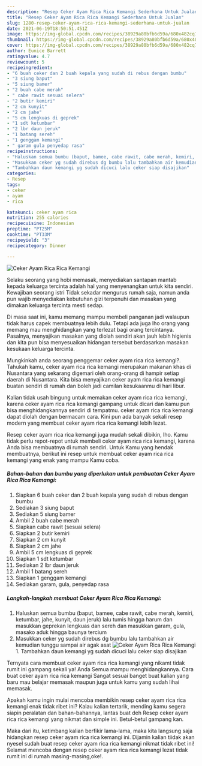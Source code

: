 ```yaml
---
description: "Resep Ceker Ayam Rica Rica Kemangi Sederhana Untuk Jualan"
title: "Resep Ceker Ayam Rica Rica Kemangi Sederhana Untuk Jualan"
slug: 1280-resep-ceker-ayam-rica-rica-kemangi-sederhana-untuk-jualan
date: 2021-06-19T18:50:51.451Z
image: https://img-global.cpcdn.com/recipes/38929a80bfb6d59a/680x482cq70/ceker-ayam-rica-rica-kemangi-foto-resep-utama.jpg
thumbnail: https://img-global.cpcdn.com/recipes/38929a80bfb6d59a/680x482cq70/ceker-ayam-rica-rica-kemangi-foto-resep-utama.jpg
cover: https://img-global.cpcdn.com/recipes/38929a80bfb6d59a/680x482cq70/ceker-ayam-rica-rica-kemangi-foto-resep-utama.jpg
author: Eunice Barrett
ratingvalue: 4.7
reviewcount: 5
recipeingredient:
- "6 buah ceker dan 2 buah kepala yang sudah di rebus dengan bumbu"
- "3 siung baput"
- "5 siung bamer"
- "2 buah cabe merah"
- " cabe rawit sesuai selera"
- "2 butir kemiri"
- "2 cm kunyit"
- "2 cm jahe"
- "5 cm lengkuas di geprek"
- "1 sdt ketumbar"
- "2 lbr daun jeruk"
- "1 batang sereh"
- "1 genggam kemangi"
- " garam gula penyedap rasa"
recipeinstructions:
- "Haluskan semua bumbu (baput, bamee, cabe rawit, cabe merah, kemiri, ketumbar, jahe, kunyit, daun jeruk) lalu tumis hingga harum dan masukkan geprekan lengkuas dan sereh dan masukkan garam, gula, masako aduk hingga baunya tercium"
- "Masukkan ceker yg sudah direbus dg bumbu lalu tambahkan air kemudian tunggu sampai air agak asat"
- "Tambahkan daun kemangi yg sudah dicuci lalu ceker siap disajikan"
categories:
- Resep
tags:
- ceker
- ayam
- rica

katakunci: ceker ayam rica 
nutrition: 255 calories
recipecuisine: Indonesian
preptime: "PT25M"
cooktime: "PT33M"
recipeyield: "3"
recipecategory: Dinner

---
```



![Ceker Ayam Rica Rica Kemangi](https://img-global.cpcdn.com/recipes/38929a80bfb6d59a/680x482cq70/ceker-ayam-rica-rica-kemangi-foto-resep-utama.jpg)

Selaku seorang yang hobi memasak, menyediakan santapan mantab kepada keluarga tercinta adalah hal yang menyenangkan untuk kita sendiri. Kewajiban seorang istri Tidak sekadar mengurus rumah saja, namun anda pun wajib menyediakan kebutuhan gizi terpenuhi dan masakan yang dimakan keluarga tercinta mesti sedap.

Di masa  saat ini, kamu memang mampu membeli panganan jadi walaupun tidak harus capek membuatnya lebih dulu. Tetapi ada juga lho orang yang memang mau menghidangkan yang terlezat bagi orang tercintanya. Pasalnya, menyajikan masakan yang diolah sendiri akan jauh lebih higienis dan kita pun bisa menyesuaikan hidangan tersebut berdasarkan masakan kesukaan keluarga tercinta. 



Mungkinkah anda seorang penggemar ceker ayam rica rica kemangi?. Tahukah kamu, ceker ayam rica rica kemangi merupakan makanan khas di Nusantara yang sekarang digemari oleh orang-orang di hampir setiap daerah di Nusantara. Kita bisa menyajikan ceker ayam rica rica kemangi buatan sendiri di rumah dan boleh jadi camilan kesukaanmu di hari libur.

Kalian tidak usah bingung untuk memakan ceker ayam rica rica kemangi, karena ceker ayam rica rica kemangi gampang untuk dicari dan kamu pun bisa menghidangkannya sendiri di tempatmu. ceker ayam rica rica kemangi dapat diolah dengan bermacam cara. Kini pun ada banyak sekali resep modern yang membuat ceker ayam rica rica kemangi lebih lezat.

Resep ceker ayam rica rica kemangi juga mudah sekali dibikin, lho. Kamu tidak perlu repot-repot untuk membeli ceker ayam rica rica kemangi, karena Anda bisa membuatnya di rumah sendiri. Untuk Kamu yang hendak membuatnya, berikut ini resep untuk membuat ceker ayam rica rica kemangi yang enak yang mampu Kamu coba.

<!--inarticleads1-->

##### Bahan-bahan dan bumbu yang diperlukan untuk pembuatan Ceker Ayam Rica Rica Kemangi:

1. Siapkan 6 buah ceker dan 2 buah kepala yang sudah di rebus dengan bumbu
1. Sediakan 3 siung baput
1. Sediakan 5 siung bamer
1. Ambil 2 buah cabe merah
1. Siapkan  cabe rawit (sesuai selera)
1. Siapkan 2 butir kemiri
1. Siapkan 2 cm kunyit
1. Siapkan 2 cm jahe
1. Ambil 5 cm lengkuas di geprek
1. Siapkan 1 sdt ketumbar
1. Sediakan 2 lbr daun jeruk
1. Ambil 1 batang sereh
1. Siapkan 1 genggam kemangi
1. Sediakan  garam, gula, penyedap rasa




<!--inarticleads2-->

##### Langkah-langkah membuat Ceker Ayam Rica Rica Kemangi:

1. Haluskan semua bumbu (baput, bamee, cabe rawit, cabe merah, kemiri, ketumbar, jahe, kunyit, daun jeruk) lalu tumis hingga harum dan masukkan geprekan lengkuas dan sereh dan masukkan garam, gula, masako aduk hingga baunya tercium
1. Masukkan ceker yg sudah direbus dg bumbu lalu tambahkan air kemudian tunggu sampai air agak asat
<img src="//assets-global.cpcdn.com/assets/icons/button_play-2c75c40dde080a61004c1f40b05d8f140eaff45d7e9e6481dc71c63d2e7c4909.png" alt="Ceker Ayam Rica Rica Kemangi">1. Tambahkan daun kemangi yg sudah dicuci lalu ceker siap disajikan




Ternyata cara membuat ceker ayam rica rica kemangi yang nikamt tidak rumit ini gampang sekali ya! Anda Semua mampu menghidangkannya. Cara buat ceker ayam rica rica kemangi Sangat sesuai banget buat kalian yang baru mau belajar memasak maupun juga untuk kamu yang sudah lihai memasak.

Apakah kamu ingin mulai mencoba membikin resep ceker ayam rica rica kemangi enak tidak ribet ini? Kalau kalian tertarik, mending kamu segera siapin peralatan dan bahan-bahannya, lantas buat deh Resep ceker ayam rica rica kemangi yang nikmat dan simple ini. Betul-betul gampang kan. 

Maka dari itu, ketimbang kalian berfikir lama-lama, maka kita langsung saja hidangkan resep ceker ayam rica rica kemangi ini. Dijamin kalian tiidak akan nyesel sudah buat resep ceker ayam rica rica kemangi nikmat tidak ribet ini! Selamat mencoba dengan resep ceker ayam rica rica kemangi lezat tidak rumit ini di rumah masing-masing,oke!.

